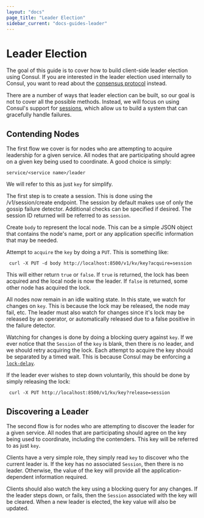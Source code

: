 ```yaml
---
layout: "docs"
page_title: "Leader Election"
sidebar_current: "docs-guides-leader"
---
```


# Leader Election

The goal of this guide is to cover how to build client-side leader election using Consul.
If you are interested in the leader election used internally to Consul, you want to
read about the [consensus protocol](/docs/internals/consensus.html) instead.

There are a number of ways that leader election can be built, so our goal is not to
cover all the possible methods. Instead, we will focus on using Consul's support for
[sessions](/docs/internals/sessions.html), which allow us to build a system that can
gracefully handle failures.

## Contending Nodes

The first flow we cover is for nodes who are attempting to acquire leadership
for a given service. All nodes that are participating should agree on a given
key being used to coordinate. A good choice is simply:

    service/<service name>/leader

We will refer to this as just `key` for simplify.

The first step is to create a session. This is done using the /v1/session/create endpoint.
The session by default makes use of only the gossip failure detector. Additional checks
can be specified if desired. The session ID returned will be referred to as `session`.

Create `body` to represent the local node. This can be a simple JSON object
that contains the node's name, port or any application specific information
that may be needed.

Attempt to `acquire` the `key` by doing a `PUT`. This is something like:

     curl -X PUT -d body http://localhost:8500/v1/kv/key?acquire=session

This will either return `true` or `false`. If `true` is returned, the lock
has been acquired and the local node is now the leader. If `false` is returned,
some other node has acquired the lock.

All nodes now remain in an idle waiting state. In this state, we watch for changes
on `key`. This is because the lock may be released, the node may fail, etc.
The leader must also watch for changes since it's lock may be released by an operator,
or automatically released due to a false positive in the failure detector.

Watching for changes is done by doing a blocking query against `key`. If we ever
notice that the `Session` of the `key` is blank, then there is no leader, and we should
retry acquiring the lock. Each attempt to acquire the key should be separated by a timed
wait. This is because Consul may be enforcing a [`lock-delay`](/docs/internals/sessions.html).

If the leader ever wishes to step down voluntarily, this should be done by simply
releasing the lock:

     curl -X PUT http://localhost:8500/v1/kv/key?release=session

## Discovering a Leader

The second flow is for nodes who are attempting to discover the leader
for a given service. All nodes that are participating should agree on the key
being used to coordinate, including the contenders. This key will be referred
to as just `key`.

Clients have a very simple role, they simply read `key` to discover who the current
leader is. If the key has no associated `Session`, then there is no leader. Otherwise,
the value of the key will provide all the application-dependent information required.

Clients should also watch the key using a blocking query for any changes. If the leader
steps down, or fails, then the `Session` associated with the key will be cleared. When
a new leader is elected, the key value will also be updated.

